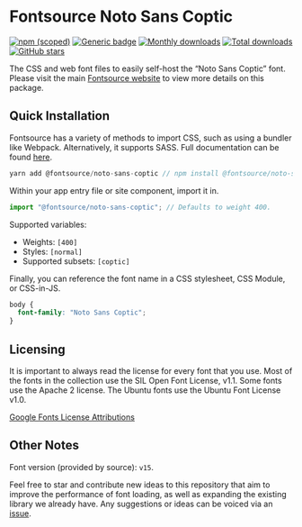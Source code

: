 # Fontsource Noto Sans Coptic

[![npm (scoped)](https://img.shields.io/npm/v/@fontsource/noto-sans-coptic?color=brightgreen)](https://www.npmjs.com/package/@fontsource/noto-sans-coptic) [![Generic badge](https://img.shields.io/badge/fontsource-passing-brightgreen)](https://github.com/fontsource/fontsource) [![Monthly downloads](https://badgen.net/npm/dm/@fontsource/noto-sans-coptic)](https://github.com/fontsource/fontsource) [![Total downloads](https://badgen.net/npm/dt/@fontsource/noto-sans-coptic)](https://github.com/fontsource/fontsource) [![GitHub stars](https://img.shields.io/github/stars/fontsource/fontsource.svg?style=social&label=Star)](https://github.com/fontsource/fontsource/stargazers)

The CSS and web font files to easily self-host the “Noto Sans Coptic” font. Please visit the main [Fontsource website](https://fontsource.org/fonts/noto-sans-coptic) to view more details on this package.

## Quick Installation

Fontsource has a variety of methods to import CSS, such as using a bundler like Webpack. Alternatively, it supports SASS. Full documentation can be found [here](https://fontsource.org/docs/introduction).

```javascript
yarn add @fontsource/noto-sans-coptic // npm install @fontsource/noto-sans-coptic
```

Within your app entry file or site component, import it in.

```javascript
import "@fontsource/noto-sans-coptic"; // Defaults to weight 400.
```

Supported variables:

- Weights: `[400]`
- Styles: `[normal]`
- Supported subsets: `[coptic]`

Finally, you can reference the font name in a CSS stylesheet, CSS Module, or CSS-in-JS.

```css
body {
  font-family: "Noto Sans Coptic";
}
```

## Licensing

It is important to always read the license for every font that you use.
Most of the fonts in the collection use the SIL Open Font License, v1.1. Some fonts use the Apache 2 license. The Ubuntu fonts use the Ubuntu Font License v1.0.

[Google Fonts License Attributions](https://fonts.google.com/attribution)

## Other Notes

Font version (provided by source): `v15`.

Feel free to star and contribute new ideas to this repository that aim to improve the performance of font loading, as well as expanding the existing library we already have. Any suggestions or ideas can be voiced via an [issue](https://github.com/fontsource/fontsource/issues).
